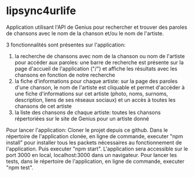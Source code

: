 # lipsync4urlife
Application utilisant l'API de Genius pour rechercher et trouver des paroles de chansons avec le nom de la chanson et/ou le nom de l'artiste. 

3 fonctionnalités sont présentes sur l'application: 
1. la recherche de chansons avec nom de la chanson ou nom de l'artiste pour accéder aux paroles: une barre de recherche est présente sur la page d'accueil de l'application ("/") et affiche les résultats avec les chansons en fonction de notre recherche
2. la fiche d'informations pour chaque artiste: sur la page des paroles d'une chanson, le nom de l'artiste est cliquable et permet d'accéder à une fiche d'informations sur cet artiste (photo, noms, surnoms, description, liens de ses réseaux sociaux) et un accès à toutes les chansons de cet artiste
3. la liste des chansons de chaque artiste: toutes les chansons répertoriées sur le site de Genius pour un artiste donné

Pour lancer l'application: 
Cloner le projet depuis ce github.
Dans le répertoire de l'application clonée, en ligne de commande, executer "npm install" pour installer tous les packets nécessaires au fonctionnement de l'application.
Puis executer "npm start". L'application sera accessible sur le port 3000 en local, localhost:3000 dans un navigateur.
Pour lancer les tests, dans le répertoire de l'application, en ligne de commande, executer "npm test". 

